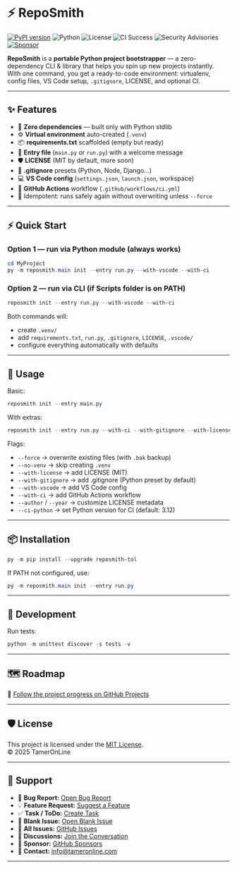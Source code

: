 # ⚡ RepoSmith 

[![PyPI version](https://img.shields.io/pypi/v/reposmith-tol?style=flat-square)](https://pypi.org/project/reposmith-tol/)
![Python](https://img.shields.io/pypi/pyversions/reposmith-tol?style=flat-square)
![License](https://img.shields.io/github/license/liebemama/RepoSmith?style=flat-square)
![CI Success](https://img.shields.io/github/actions/workflow/status/liebemama/RepoSmith/ci.yml?branch=main&label=CI%20Success&style=flat-square&logo=github)
![Security Advisories](https://img.shields.io/badge/Advisories-Active-blue?style=flat-square&logo=github)
[![Sponsor](https://img.shields.io/badge/Sponsor-💖-pink?style=flat-square)](https://github.com/sponsors/liebemama)



**RepoSmith** is a **portable Python project bootstrapper** — a zero-dependency CLI & library that helps you spin up new projects instantly.  
With one command, you get a ready-to-code environment: virtualenv, config files, VS Code setup, `.gitignore`, LICENSE, and optional CI.

---

## ✨ Features
- 🚀 **Zero dependencies** — built only with Python stdlib
- ⚙️ **Virtual environment** auto-created (`.venv`)
- 📦 **requirements.txt** scaffolded (empty but ready)
- 📝 **Entry file** (`main.py` or `run.py`) with a welcome message
- 🛡 **LICENSE** (MIT by default, more soon)
- 🙈 **.gitignore** presets (Python, Node, Django…)
- 💻 **VS Code config** (`settings.json`, `launch.json`, workspace)
- 🔄 **GitHub Actions** workflow (`.github/workflows/ci.yml`)
- 🔧 Idempotent: runs safely again without overwriting unless `--force`

---

## ⚡ Quick Start

### Option 1 — run via Python module (always works)
```powershell
cd MyProject
py -m reposmith.main init --entry run.py --with-vscode --with-ci
```

### Option 2 — run via CLI (if Scripts folder is on PATH)
```powershell
reposmith init --entry run.py --with-vscode --with-ci
```

Both commands will:
- create `.venv/`
- add `requirements.txt`, `run.py`, `.gitignore`, `LICENSE`, `.vscode/`
- configure everything automatically with defaults

---

## 🚀 Usage

Basic:
```powershell
reposmith init --entry main.py
```

With extras:
```powershell
reposmith init --entry run.py --with-ci --with-gitignore --with-license --with-vscode --author "YourName"
```

Flags:
- `--force` → overwrite existing files (with `.bak` backup)
- `--no-venv` → skip creating `.venv`
- `--with-license` → add LICENSE (MIT)
- `--with-gitignore` → add .gitignore (Python preset by default)
- `--with-vscode` → add VS Code config
- `--with-ci` → add GitHub Actions workflow
- `--author` / `--year` → customize LICENSE metadata
- `--ci-python` → set Python version for CI (default: 3.12)

---

## 📦 Installation
```powershell
py -m pip install --upgrade reposmith-tol
```

If PATH not configured, use:
```powershell
py -m reposmith.main init --entry run.py
```

---

## 🧪 Development
Run tests:
```powershell
python -m unittest discover -s tests -v
```

---

## 🗺️ Roadmap



🔗 [Follow the project progress on GitHub Projects](https://github.com/orgs/liebemama/projects/2)


---


## 🛡 License
This project is licensed under the [MIT License](https://github.com/liebemama/RepoSmith/blob/main/LICENSE).  
© 2025 TamerOnLine

---

## 💬 Support

- 🐞 **Bug Report:** [Open Bug Report](https://github.com/liebemama/RepoSmith/issues/new?template=bug.yml)  
- 💡 **Feature Request:** [Suggest a Feature](https://github.com/liebemama/RepoSmith/issues/new?template=feature.yml)  
- ✅ **Task / ToDo:** [Create Task](https://github.com/liebemama/RepoSmith/issues/new?assignees=&labels=task&template=task.yml)  
- 📄 **Blank Issue:** [Open Blank Issue](https://github.com/liebemama/RepoSmith/issues/new)  
- 📂 **All Issues:** [GitHub Issues](https://github.com/liebemama/RepoSmith/issues)  
- 💬 **Discussions:** [Join the Conversation](https://github.com/liebemama/RepoSmith/discussions)  
- 💖 **Sponsor:** [GitHub Sponsors](https://github.com/sponsors/liebemama)  
- 📧 **Contact:** [info@tameronline.com](mailto:info@tameronline.com)

---


